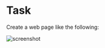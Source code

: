 # Task
Create a web page like the following:

![screenshot](https://user-images.githubusercontent.com/85792514/171361525-ec0126ac-eb30-4595-92fb-15d3110e7893.png)
